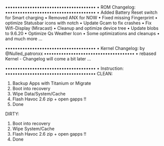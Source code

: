 
•••••••••••••••••••••••••••••••••••••
• ROM Changelog:
•••••••••••••••••••••••••••••••••••••
• Added Battery Reset switch for Smart charging
• Removed ANX for NOW
• Fixed missing Fingerprint 
• optimize Statusbar icons with notch
• Update Gcam to fix crashes
• Fix Wifi-Display (Miracast)
• Cleanup and optimize device tree
• Update blobs to 9.6.20
• Optimize Qs Weather Icon
• Some optimizations and cleanups
• and much more ...
 
•••••••••••••••••••••••••••••••••••••
• Kernel Changelog: by @Nulled_patronxx
•••••••••••••••••••••••••••••••••••••
• rebased Kernel - Changelog will come a bit later ...

•••••••••••••••••••••••••••••••••••••
• Instruction:
•••••••••••••••••••••••••••••••••••••
CLEAN:

1. Backup Apps with Titanium or Migrate
2. Boot into recovery 
3. Wipe Data/System/Cache
4. Flash Havoc 2.6 zip +  open gapps !! 
5. Done

DIRTY:

1. Boot into recovery 
2. Wipe System/Cache
3. Flash Havoc 2.6 zip + open gapps !! 
4. Done


